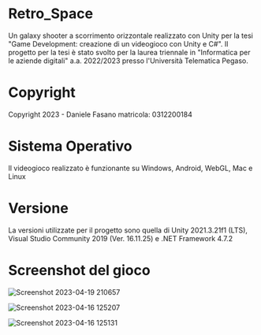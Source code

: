 # Retro_Space

Un galaxy shooter a scorrimento orizzontale realizzato con Unity per la tesi "Game Development: creazione di un videogioco con Unity e C#". Il progetto per la tesi è stato svolto per la laurea triennale in "Informatica per le aziende digitali" a.a. 2022/2023 presso l'Università Telematica Pegaso.

# Copyright

Copyright 2023 - 
Daniele Fasano matricola: 0312200184

# Sistema Operativo

Il videogioco realizzato è funzionante su Windows, Android, WebGL, Mac e Linux 

# Versione

La versioni utilizzate per il progetto sono quella di Unity 2021.3.21f1 (LTS), Visual Studio Community 2019 (Ver. 16.11.25) e .NET Framework 4.7.2

# Screenshot del gioco

![Screenshot 2023-04-19 210657](https://user-images.githubusercontent.com/83755271/233825417-bc5a03e9-5646-4aeb-aaa8-1362ec5c8f83.png)

![Screenshot 2023-04-16 125207](https://user-images.githubusercontent.com/83755271/233825449-527c9fca-c57d-4d4a-9f05-621315a11067.png)

![Screenshot 2023-04-16 125131](https://user-images.githubusercontent.com/83755271/233825458-b92095c5-4e7e-4d3f-987f-21c7cef4b3e4.png)
